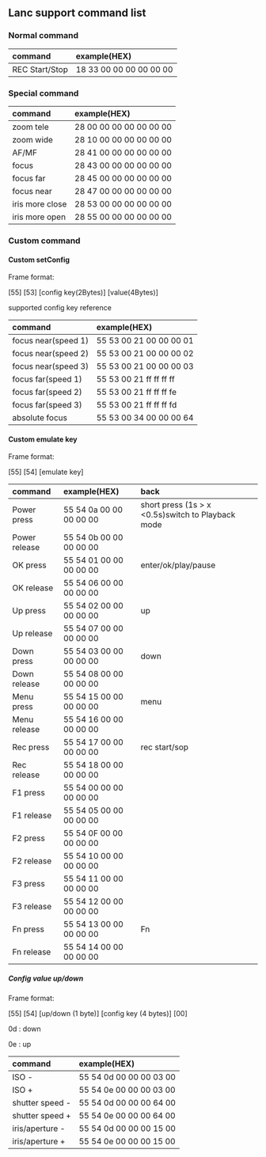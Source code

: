 ## Lanc support command list

### Normal command

| command | example(HEX) |
| :---        | :---            |
| REC Start/Stop |  18 33 00 00 00 00 00 00 |


### Special command

| command | example(HEX) |
| :---        | :---             |
| zoom tele |  28 00 00 00 00 00 00 00 |
| zoom wide |  28 10 00 00 00 00 00 00 |
| AF/MF |  28 41 00 00 00 00 00 00 |
| focus |  28 43 00 00 00 00 00 00 |
| focus far|  28 45 00 00 00 00 00 00 |
| focus near|  28 47 00 00 00 00 00 00 |
| iris more close|  28 53 00 00 00 00 00 00 |
| iris more open|  28 55 00 00 00 00 00 00 |

### Custom command

#### Custom setConfig

Frame format:

[55] [53] [config key(2Bytes)] [value(4Bytes)]

supported config key reference

| command | example(HEX) |
| :---        | :---            |
| focus near(speed 1) |  55 53 00 21 00 00 00 01 |
| focus near(speed 2) |  55 53 00 21 00 00 00 02 |
| focus near(speed 3) |  55 53 00 21 00 00 00 03 |
| focus far(speed 1) |  55 53 00 21 ff ff ff ff |
| focus far(speed 2) |  55 53 00 21 ff ff ff fe |
| focus far(speed 3) |  55 53 00 21 ff ff ff fd |
| absolute focus     |  55 53 00 34 00 00 00 64 |


#### Custom emulate key

Frame format:

[55] [54] [emulate key]

| command | example(HEX) |   back          |
| :---        | :---            |  :---            |
| Power press | 55 54 0a 00 00 00 00 00 |  short press (1s > x <0.5s)switch to Playback mode |
| Power release | 55 54 0b 00 00 00 00 00 | |
| OK press | 55 54 01 00 00 00 00 00 |  enter/ok/play/pause |
| OK release | 55 54 06 00 00 00 00 00 | |
| Up press | 55 54 02 00 00 00 00 00 | up |
| Up release | 55 54 07 00 00 00 00 00 | |
| Down press | 55 54 03 00 00 00 00 00 | down |
| Down release | 55 54 08 00 00 00 00 00 | |
| Menu press | 55 54 15 00 00 00 00 00 | menu |
| Menu release | 55 54 16 00 00 00 00 00 | |
| Rec press | 55 54 17 00 00 00 00 00 | rec start/sop |
| Rec release | 55 54 18 00 00 00 00 00 | |
| F1 press | 55 54 00 00 00 00 00 00 | |
| F1 release | 55 54 05 00 00 00 00 00 | |
| F2 press | 55 54 0F 00 00 00 00 00 | |
| F2 release | 55 54 10 00 00 00 00 00 | |
| F3 press | 55 54 11 00 00 00 00 00 | |
| F3 release | 55 54 12 00 00 00 00 00 | |
| Fn press | 55 54 13 00 00 00 00 00 | Fn |
| Fn release | 55 54 14 00 00 00 00 00 | |


##### Config value up/down
Frame format:

[55] [54] [up/down (1 byte)] [config key (4 bytes)] [00]

0d : down

0e : up

| command | example(HEX) |
| :---        | :---            |
| ISO - | 55 54 0d 00 00 00 03 00 |
| ISO + | 55 54 0e 00 00 00 03 00 |
| shutter speed  - | 55 54 0d 00 00 00 64 00 |
| shutter speed  + | 55 54 0e 00 00 00 64 00 |
| iris/aperture - | 55 54 0d 00 00 00 15 00 |
| iris/aperture + | 55 54 0e 00 00 00 15 00 |


